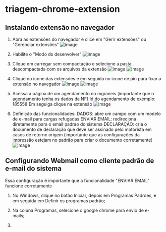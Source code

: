 # triagem-chrome-extension

## Instalando extensão no navegador
1. Abra as extensões do navegador e clice em "Gerir extensões" ou "Gerenciar extensões"
![image](https://github.com/user-attachments/assets/80f8622b-3dd2-4071-b4a2-c10da0e2d3d2)

2. Habilite o "Modo do desenvolver"
![image](https://github.com/user-attachments/assets/3bbe4371-3dc8-453b-b656-7a2f71370f00)

3. Clique em carregar sem compactação e selecione a pasta descompactada com os arquivos da extensão
![image](https://github.com/user-attachments/assets/1f8abefd-4229-4555-a50b-2c616479e5cd)
![image](https://github.com/user-attachments/assets/fd6a7b65-adad-4c1a-a85e-9e323edf42c9)

4. Clique no icone das extensões e em seguida no icone de pin para fixar a extensão no navegador
![image](https://github.com/user-attachments/assets/d6883dfa-e7d4-4aab-8d25-0bbdc7583cd1)
![image](https://github.com/user-attachments/assets/88b8dfe9-0fa3-403f-a4d4-a05ee7d01154)

5. Acessa a página de um agendamento no mgraneis (importante que o agendamento tenha os dados da NF)
Id do agendamento de exemplo: 185558
Em seguiga clique na extensão
![image](https://github.com/user-attachments/assets/f15b6683-da9d-4fa9-8209-49e300d6f9dd)

6. Definição das funcionalidades:
DADOS: abre um campo com um modelo de e-mail para cargas refugadas
ENVIAR EMAIL: redireciona diretamente para o email padrao do sistema
DECLARAÇÃO: cria o documento de declaração que deve ser assinado pelo motorista em casos de retorno origem (importante que as configurações da impressão estejam no padrão para criar o documento corretamente)
![image](https://github.com/user-attachments/assets/18bb4893-4a02-4c59-878e-00ecf391957e)

## Configurando Webmail como cliente padrão de e-mail do sistema
Essa configuração é importante que a funcionalidade "ENVIAR EMAIL" funcione corretamente

1. No Windows, clique no botão Iniciar, depois em Programas Padrões, e em seguida em Definir os programas padrão;
   
2. Na coluna Programas, selecione o google chrome para envio de e-mails;

3. 
